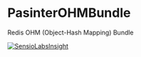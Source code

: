 # PasinterOHMBundle
Redis OHM (Object-Hash Mapping) Bundle

[![SensioLabsInsight](https://insight.sensiolabs.com/projects/91a33024-f2af-41bf-b316-75be7cefe3d8/mini.png)](https://insight.sensiolabs.com/projects/91a33024-f2af-41bf-b316-75be7cefe3d8)
